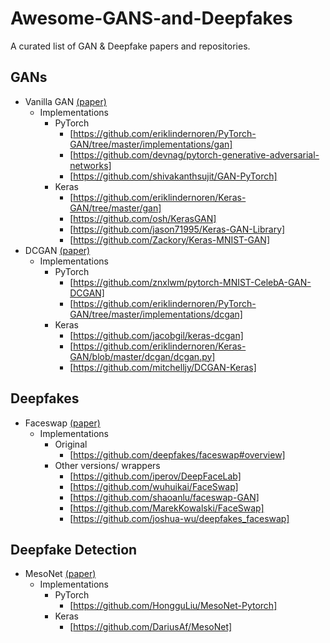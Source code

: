 # Awesome-GANS-and-Deepfakes

A curated list of GAN & Deepfake papers and repositories. 

## GANs
- Vanilla GAN [(paper)](https://arxiv.org/abs/1406.2661)
    * Implementations
        * PyTorch 
            * [https://github.com/eriklindernoren/PyTorch-GAN/tree/master/implementations/gan]
            * [https://github.com/devnag/pytorch-generative-adversarial-networks]
            * [https://github.com/shivakanthsujit/GAN-PyTorch]
        * Keras
            * [https://github.com/eriklindernoren/Keras-GAN/tree/master/gan]
            * [https://github.com/osh/KerasGAN]
            * [https://github.com/jason71995/Keras-GAN-Library]
            * [https://github.com/Zackory/Keras-MNIST-GAN]
- DCGAN [(paper)](https://arxiv.org/abs/1511.06434)
    * Implementations
        * PyTorch
            * [https://github.com/znxlwm/pytorch-MNIST-CelebA-GAN-DCGAN]
            * [https://github.com/eriklindernoren/PyTorch-GAN/tree/master/implementations/dcgan]
        * Keras 
            * [https://github.com/jacobgil/keras-dcgan]
            * [https://github.com/eriklindernoren/Keras-GAN/blob/master/dcgan/dcgan.py]
            * [https://github.com/mitchelljy/DCGAN-Keras]

## Deepfakes
- Faceswap [(paper)](https://arxiv.org/pdf/2005.05535v4.pdf)
    * Implementations
        * Original 
            * [https://github.com/deepfakes/faceswap#overview]
        * Other versions/ wrappers
            * [https://github.com/iperov/DeepFaceLab]
            * [https://github.com/wuhuikai/FaceSwap]
            * [https://github.com/shaoanlu/faceswap-GAN]
            * [https://github.com/MarekKowalski/FaceSwap]
            * [https://github.com/joshua-wu/deepfakes_faceswap]

## Deepfake Detection
- MesoNet [(paper)](https://arxiv.org/abs/1809.00888)
    * Implementations
        * PyTorch
            * [https://github.com/HongguLiu/MesoNet-Pytorch]
        * Keras
            * [https://github.com/DariusAf/MesoNet]

